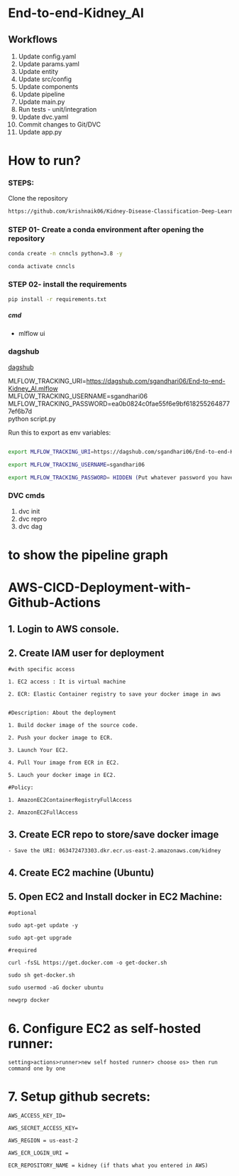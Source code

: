 # End-to-end-Kidney_AI

## Workflows

1. Update config.yaml
2. Update params.yaml
3. Update entity
4. Update src/config
5. Update components
6. Update pipeline 
7. Update main.py
8. Run tests - unit/integration
9. Update dvc.yaml
10. Commit changes to Git/DVC
11. Update app.py 

# How to run?
### STEPS:

Clone the repository

```bash
https://github.com/krishnaik06/Kidney-Disease-Classification-Deep-Learning-Project
```
### STEP 01- Create a conda environment after opening the repository

```bash
conda create -n cnncls python=3.8 -y
```

```bash
conda activate cnncls
```


### STEP 02- install the requirements
```bash
pip install -r requirements.txt
```

##### cmd
- mlflow ui

### dagshub
[dagshub](https://dagshub.com/)

MLFLOW_TRACKING_URI=https://dagshub.com/sgandhari06/End-to-end-Kidney_AI.mlflow \
MLFLOW_TRACKING_USERNAME=sgandhari06 \
MLFLOW_TRACKING_PASSWORD=ea0b0824c0fae55f6e9bf6182552648777ef6b7d\
python script.py

Run this to export as env variables:

```bash

export MLFLOW_TRACKING_URI=https://dagshub.com/sgandhari06/End-to-end-Kidney_AI.mlflow

export MLFLOW_TRACKING_USERNAME=sgandhari06 

export MLFLOW_TRACKING_PASSWORD= HIDDEN (Put whatever password you have)

```

### DVC cmds

1. dvc init
2. dvc repro
3. dvc dag 
# to show the pipeline graph


# AWS-CICD-Deployment-with-Github-Actions

## 1. Login to AWS console.

## 2. Create IAM user for deployment

	#with specific access

	1. EC2 access : It is virtual machine

	2. ECR: Elastic Container registry to save your docker image in aws


	#Description: About the deployment

	1. Build docker image of the source code.

	2. Push your docker image to ECR.

	3. Launch Your EC2.

	4. Pull Your image from ECR in EC2.

	5. Lauch your docker image in EC2.

	#Policy:

	1. AmazonEC2ContainerRegistryFullAccess

	2. AmazonEC2FullAccess

	
## 3. Create ECR repo to store/save docker image
    - Save the URI: 063472473303.dkr.ecr.us-east-2.amazonaws.com/kidney

	
## 4. Create EC2 machine (Ubuntu) 

## 5. Open EC2 and Install docker in EC2 Machine:
	
	
	#optional

	sudo apt-get update -y

	sudo apt-get upgrade
	
	#required

	curl -fsSL https://get.docker.com -o get-docker.sh

	sudo sh get-docker.sh

	sudo usermod -aG docker ubuntu

	newgrp docker
	
# 6. Configure EC2 as self-hosted runner:
    setting>actions>runner>new self hosted runner> choose os> then run command one by one


# 7. Setup github secrets:

    AWS_ACCESS_KEY_ID=

    AWS_SECRET_ACCESS_KEY=

    AWS_REGION = us-east-2

    AWS_ECR_LOGIN_URI = 

    ECR_REPOSITORY_NAME = kidney (if thats what you entered in AWS)

